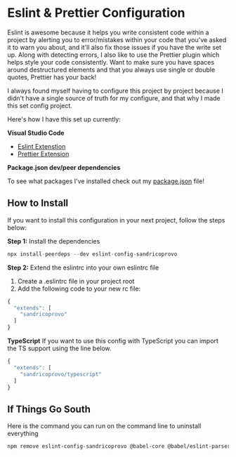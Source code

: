 # Eslint & Prettier Configuration

Eslint is awesome because it helps you write consistent code within a project by alerting you to error/mistakes within your code that you've asked it to warn you about, and it'll also fix those issues if you have the write set up. Along with detecting errors, I also like to use the Prettier plugin which helps style your code consistently. Want to make sure you have spaces around destructured elements and that you always use single or double quotes, Prettier has your back!

I always found myself having to configure this project by project because I didn't have a single source of truth for my configure, and that why I made this set config project.

Here's how I have this set up currently:

**Visual Studio Code**

- [Eslint Extenstion](https://marketplace.visualstudio.com/items?itemName=dbaeumer.vscode-eslint)
- [Prettier Extension](https://marketplace.visualstudio.com/items?itemName=esbenp.prettier-vscode)

**Package.json dev/peer dependencies**

To see what packages I've installed check out my [package.json](package.json) file!

## How to Install

If you want to install this configuration in your next project, follow the steps below:

**Step 1:**
Install the dependencies

```javascript
npx install-peerdeps --dev eslint-config-sandricoprovo
```

**Step 2:**
Extend the eslintrc into your own eslintrc file

1. Create a .eslintrc file in your project root
2. Add the following code to your new rc file:

```javascript
{
  "extends": [
    "sandricoprovo"
  ]
}
```

**TypeScript**
If you want to use this config with TypeScript you can import the TS support using the line below.

```javascript
{
  "extends": [
    "sandricoprovo/typescript"
  ]
}
```

## If Things Go South

Here is the command you can run on the command line to uninstall everything

``` markdown
npm remove eslint-config-sandricoprovo @babel-core @babel/eslint-parser @babel/preset-react @types/node @typescript-eslint/eslint-plugin @typescript-eslint/eslint-parser eslint-config-airbnb-typescript typescript eslint eslint-config-prettier eslint-config-airbnb eslint-plugin-html eslint-plugin-prettier eslint-plugin-import eslint-plugin-jsx-a11y eslint-plugin-react prettier eslint-plugin-react-hooks eslint-import-resolver-typescript
```


